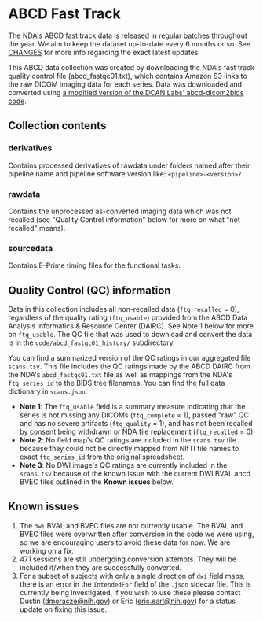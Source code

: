 # ABCD Fast Track

The NDA's ABCD fast track data is released in regular batches throughout the year. We aim to keep the dataset up-to-date every 6 months or so. See [CHANGES](https://github.com/nimh-dsst/dsst-rtd/tree/main/docs/guides/ABCD/fast_track/CHANGES.md) for more info regarding the exact latest updates.

This ABCD data collection was created by downloading the NDA's fast track quality control file (abcd_fastqc01.txt), which contains Amazon S3 links to the raw DICOM imaging data for each series. Data was downloaded and converted using [a modified version of the DCAN Labs' abcd-dicom2bids code](https://github.com/nih-fmrif/abcd-dicom2bids).

## Collection contents

### derivatives

Contains processed derivatives of rawdata under folders named after their pipeline name and pipeline software version like: `<pipeline>-<version>/`.

### rawdata

Contains the unprocessed as-converted imaging data which was not recalled (see "Quality Control information" below for more on what "not recalled" means).

### sourcedata

Contains E-Prime timing files for the functional tasks.

## Quality Control (QC) information

Data in this collection includes all non-recalled data (`ftq_recalled` = 0), regardless of the quality rating (`ftq_usable`) provided from the ABCD Data Analysis Informatics & Resource Center (DAIRC). See Note 1 below for more on `ftq_usable`. The QC file that was used to download and convert the data is in the `code/abcd_fastqc01_history/` subdirectory.

You can find a summarized version of the QC ratings in our aggregated file `scans.tsv`. This file includes the QC ratings made by the ABCD DAIRC from the NDA's `abcd_fastqc01.txt` file as well as mappings from the NDA's `ftq_series_id` to the BIDS tree filenames. You can find the full data dictionary in `scans.json`.

- **Note 1**: The `ftq_usable` field is a summary measure indicating that the series is not missing any DICOMs (`ftq_complete` = 1), passed "raw" QC and has no severe artifacts (`ftq_quality` = 1), and has not been recalled by consent being withdrawn or NDA file replacement (`ftq_recalled` = 0).
- **Note 2**: No field map's QC ratings are included in the `scans.tsv` file because they could not be directly mapped from NIfTI file names to exact `ftq_series_id` from the original spreadsheet.
- **Note 3**: No DWI image's QC ratings are currently included in the `scans.tsv` because of the known issue with the current DWI BVAL ancd BVEC files outlined in the **Known issues** below.

## Known issues

1. The `dwi` BVAL and BVEC files are not currently usable. The BVAL and BVEC files were overwritten after conversion in the code we were using, so we are encouraging users to avoid these data for now. We are working on a fix.
1. 471 sessions are still undergoing conversion attempts. They will be included if/when they are successfully converted.
1. For a subset of subjects with only a single direction of `dwi` field maps, there is an error in the `IntendedFor` field of the `.json` sidecar file. This is currently being investigated, if you wish to use these please contact Dustin ([dmoracze@nih.gov](mailto:dmoracze@nih.gov)) or Eric ([eric.earl@nih.gov](mailto:eric.earl@nih.gov)) for a status update on fixing this issue.
